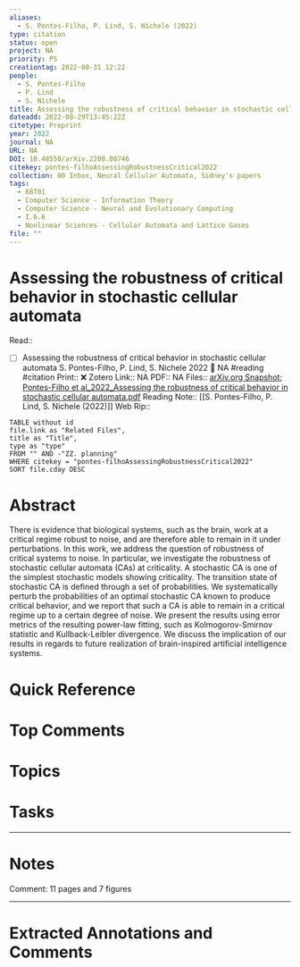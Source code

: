 ```yaml
---
aliases:
  - S. Pontes-Filho, P. Lind, S. Nichele (2022)
type: citation
status: open
project: NA
priority: P5
creationtag: 2022-08-31 12:22
people:
  - S. Pontes-Filho
  - P. Lind
  - S. Nichele
title: Assessing the robustness of critical behavior in stochastic cellular automata
dateadd: 2022-08-29T13:45:22Z
citetype: Preprint
year: 2022
journal: NA
URL: NA
DOI: 10.48550/arXiv.2208.00746
citekey: pontes-filhoAssessingRobustnessCritical2022
collection: 00 Inbox, Neural Cellular Automata, Sidney's papers
tags:
  - 68T01
  - Computer Science - Information Theory
  - Computer Science - Neural and Evolutionary Computing
  - I.6.6
  - Nonlinear Sciences - Cellular Automata and Lattice Gases
file: ""
---
```


# Assessing the robustness of critical behavior in stochastic cellular automata
Read:: 
- [ ] Assessing the robustness of critical behavior in stochastic cellular automata S. Pontes-Filho, P. Lind, S. Nichele 2022 🛫 NA #reading #citation
Print::  ❌
Zotero Link:: NA
PDF:: NA
Files:: [arXiv.org Snapshot](file:////home/michaelt/Insync/m@tarlton.info/Google%20Drive/06.%20Zotero/storage/SA2RNGGL/2208.html); [Pontes-Filho et al_2022_Assessing the robustness of critical behavior in stochastic cellular automata.pdf](file:////home/michaelt/Insync/m@tarlton.info/Google%20Drive/06.%20Zotero/storage/5CMBAKKR/Pontes-Filho%20et%20al_2022_Assessing%20the%20robustness%20of%20critical%20behavior%20in%20stochastic%20cellular%20automata.pdf)
Reading Note:: [[S. Pontes-Filho, P. Lind, S. Nichele (2022)]]
Web Rip:: 

```dataview
TABLE without id
file.link as "Related Files",
title as "Title",
type as "type"
FROM "" AND -"ZZ. planning"
WHERE citekey = "pontes-filhoAssessingRobustnessCritical2022" 
SORT file.cday DESC
```

# Abstract
There is evidence that biological systems, such as the brain, work at a critical regime robust to noise, and are therefore able to remain in it under perturbations. In this work, we address the question of robustness of critical systems to noise. In particular, we investigate the robustness of stochastic cellular automata (CAs) at criticality. A stochastic CA is one of the simplest stochastic models showing criticality. The transition state of stochastic CA is defined through a set of probabilities. We systematically perturb the probabilities of an optimal stochastic CA known to produce critical behavior, and we report that such a CA is able to remain in a critical regime up to a certain degree of noise. We present the results using error metrics of the resulting power-law fitting, such as Kolmogorov-Smirnov statistic and Kullback-Leibler divergence. We discuss the implication of our results in regards to future realization of brain-inspired artificial intelligence systems.

# Quick Reference


# Top Comments


# Topics


# Tasks


----
# Notes
Comment: 11 pages and 7 figures

----
# Extracted Annotations and Comments